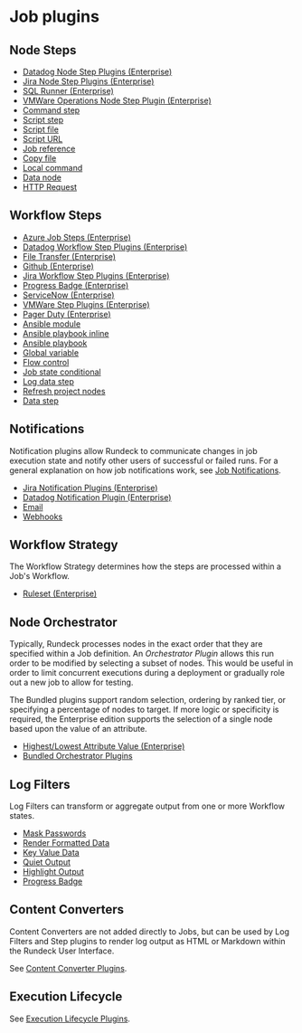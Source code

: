 # Job plugins

## Node Steps

- [Datadog Node Step Plugins (Enterprise)](/manual/node-steps/datadog.md)
- [Jira Node Step Plugins (Enterprise)](/manual/node-steps/jira.md)
- [SQL Runner (Enterprise)](/manual/node-steps/sqlrunner.md)
- [VMWare Operations Node Step Plugin (Enterprise)](/manual/node-steps/vmware.md)
- [Command step](/manual/node-steps/builtin.md#command-step)
- [Script step](/manual/node-steps/builtin.md#script-step)
- [Script file](/manual/node-steps/builtin.md#script-file-step)
- [Script URL](/manual/node-steps/builtin.md#script-url-step)
- [Job reference](/manual/node-steps/builtin.md#job-reference-step)
- [Copy file](/manual/node-steps/builtin.md#copy-file-step)
- [Local command](/manual/node-steps/builtin.md#local-command-step)
- [Data node](/manual/node-steps/builtin.md#data-node-step)
- [HTTP Request](/manual/node-steps/builtin.md#http-node-step)

## Workflow Steps

- [Azure Job Steps (Enterprise)](/manual/workflow-steps/azure.md#azure-job-steps)
- [Datadog Workflow Step Plugins (Enterprise)](/manual/workflow-steps/datadog.md)
- [File Transfer (Enterprise)](/manual/workflow-steps/file-transfer.md)
- [Github (Enterprise)](/manual/workflow-steps/github.md)
- [Jira Workflow Step Plugins (Enterprise)](/manual/workflow-steps/jira.md)
- [Progress Badge (Enterprise)](/manual/workflow-steps/progress-badge.md#progress-badge-workflow-step-plugin)
- [ServiceNow (Enterprise)](/manual/workflow-steps/servicenow.md)
- [VMWare Step Plugins (Enterprise)](/manual/workflow-steps/vmware.md)
- [Pager Duty (Enterprise)](/manual/workflow-steps/pagerduty.md#pager-duty-job-steps-enterprise)
- [Ansible module](/manual/workflow-steps/builtin.md#ansible-module)
- [Ansible playbook inline](/manual/workflow-steps/builtin.md#ansible-playbook-inline)
- [Ansible playbook](/manual/workflow-steps/builtin.md#ansible-playbook)
- [Global variable](/manual/workflow-steps/builtin.md#global-variable)
- [Flow control](/manual/workflow-steps/builtin.md#flow-control)
- [Job state conditional](/manual/workflow-steps/builtin.md#job-state-conditional)
- [Log data step](/manual/workflow-steps/builtin.md#log-data-step)
- [Refresh project nodes](/manual/workflow-steps/builtin.md#refresh-project-nodes)
- [Data step](/manual/workflow-steps/builtin.md#data-step)

## Notifications

Notification plugins allow Rundeck to communicate changes in job execution state and notify other users of successful or failed runs. For a general explanation on how job notifications work, see [Job Notifications](/manual/creating-jobs.md#job-notifications).

- [Jira Notification Plugins (Enterprise)](/manual/notifications/jira.md)
- [Datadog Notification Plugin (Enterprise)](/manual/notifications/datadog.md)
- [Email](/manual/notifications/email.md)
- [Webhooks](/manual/notifications/webhooks.md)

## Workflow Strategy

The Workflow Strategy determines how the steps are processed within a Job's Workflow.

- [Ruleset (Enterprise)](/manual/workflow-strategies/ruleset.md)

## Node Orchestrator

Typically, Rundeck processes nodes in the exact order that they are specified within a Job definition. An *Orchestrator Plugin* allows this run order to be modified by selecting a subset of nodes. This would be useful in order to limit concurrent executions during a deployment or gradually role out a new job to allow for testing.

The Bundled plugins support random selection, ordering by ranked tier, or specifying a percentage of nodes to target. If more logic or specificity is required, the Enterprise edition supports the selection of a single node based upon the value of an attribute.

- [Highest/Lowest Attribute Value (Enterprise)](/manual/orchestrator-plugins/highest-lowest.md)
- [Bundled Orchestrator Plugins](/manual/orchestrator-plugins/bundled.md)

## Log Filters

Log Filters can transform or aggregate output from one or more Workflow states.

- [Mask Passwords](/manual/log-filters/mask-passwords.md)
- [Render Formatted Data](/manual/log-filters/render-formatted-data.md)
- [Key Value Data](/manual/log-filters/key-value-data.md)
- [Quiet Output](/manual/log-filters/quiet-output.md)
- [Highlight Output](/manual/log-filters/highlight-output.md)
- [Progress Badge](/manual/log-filters/progress-badge.md)

## Content Converters

Content Converters are not added directly to Jobs, but can be used by Log Filters and Step plugins to render log output as HTML or Markdown within the Rundeck User Interface.

See [Content Converter Plugins](/manual/content-converters/index.md).

## Execution Lifecycle

See [Execution Lifecycle Plugins](/manual/execution-lifecycle/index.md).

